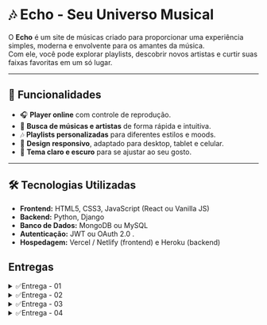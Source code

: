 # 🎶 Echo - Seu Universo Musical

O **Echo** é um site de músicas criado para proporcionar uma experiência simples, moderna e envolvente para os amantes da música.  
Com ele, você pode explorar playlists, descobrir novos artistas e curtir suas faixas favoritas em um só lugar.  

---

## 🚀 Funcionalidades

- 🎧 **Player online** com controle de reprodução.  
- 🔎 **Busca de músicas e artistas** de forma rápida e intuitiva.  
- 🎶 **Playlists personalizadas** para diferentes estilos e moods.  
- 📱 **Design responsivo**, adaptado para desktop, tablet e celular.  
- 🌙 **Tema claro e escuro** para se ajustar ao seu gosto.  

---

## 🛠️ Tecnologias Utilizadas

- **Frontend:** HTML5, CSS3, JavaScript (React ou Vanilla JS)  
- **Backend:** Python, Django  
- **Banco de Dados:** MongoDB ou MySQL  
- **Autenticação:** JWT ou OAuth 2.0 . 
- **Hospedagem:** Vercel / Netlify (frontend) e Heroku (backend)  

## Entregas
<details>
<summary>✅Entrega - 01</summary>

 **Quadro Jira**
![Backlog do Echo](./9b9bcbfe-3674-4ebf-bd80-5903eb4a3c72.png)


[📄 **Documentação no Google Docs**](https://docs.google.com/document/d/1iIE2TN-brDPJG4-VLgA5vC3a-OJslN4rudeJ6qXee54/edit?tab=t.0#heading=h.ydhtqjk9ltrr)

[▶️ **Screencast Figma**](https://youtu.be/5f4h1V8EvZw?si=Puvt2TmS40G6oNOg)
</details>

<details>
<summary>✅Entrega - 02</summary>

[![Site](https://img.shields.io/badge/Acesse%20o%20jira-blue)](https://ech0music.atlassian.net/jira/software/projects/SCRUM/summary?atlOrigin=eyJpIjoiMzAyZGU1NzY4YWVjNGJiN2E0NGM1YjFjZjZjOGI5ZjUiLCJwIjoiaiJ9)

![sprint 2](sprint2.jpg)

![backlog](backlogjira.jpg)

[![Site](https://img.shields.io/badge/Acesse%20meu%20site-blue)](https://alvezz.pythonanywhere.com)

[▶️ **Screencast Deploy**](https://www.youtube.com/watch?v=XL0pxdvjNLw)

***Programação em par***  
Sessão do Dia 29/09/2025 - Desenvolvimento da Página Home  
Foco: Estrutura e componentes principais da página Home.

Piloto (Driver): Pedro Guerra  
Navegador (Navigator): Ramses

**Atividades Realizadas:**
- Criação da estrutura semântica do HTML da página Home (header, banner, serviços, footer).
- Estilização do layout principal com CSS.
- Implementação do menu de navegação.
- Ajustes de design para garantir a consistência visual em diferentes tamanhos de tela.

</details>

<details>
<summary>✅Entrega - 03</summary>

![sprint 3](sprint3.jpg)


[▶️ **Screencast Deploy**]([https://www.youtube.com/watch?v=XL0pxdvjNLw](https://youtu.be/yEldrKc7uEs?si=b0utGYSF11F_M0df))

***Programação em par***
sessão do Dia 20/10/2025 - Desenvolvimento das historias e preparação da implementação junto com o deploy
foco: estrutura das novas funcionalidades
Piloto (Driver): Pedro Guerra
Navegador (Navigator): Lucas Samuel


**Atividades Realizadas (Implementação das Histórias):**
- Integração do player com backend para reprodução de músicas.
- Testes unitários iniciais para funcionalidades críticas do player.

**Ajustes no Deploy:**
- Configuração de variáveis de ambiente no backend e frontend.
- Ajustes no build para compatibilidade com Vercel.

**Implementação CI/CD:**
- Configuração de pipeline no GitHub Actions:
  - Build automático do frontend e backend.

</details>

<details>
<summary>✅Entrega - 04</summary>
</details>
